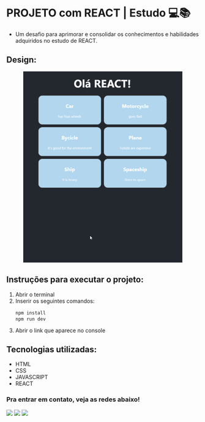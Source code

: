 # PROJETO com REACT  | Estudo 💻📚

* Um desafio para aprimorar e consolidar os conhecimentos e habilidades adquiridos no estudo de REACT. 

## Design:
[<p align="center"><img height="500em" src="./src/design/projeto-react-video.gif" alt="Projeto React - Design">]("")<p>

## Instruções para executar o projeto:
1. Abrir o terminal
2. Inserir os seguintes comandos:
   ```
   npm install
   npm run dev
   ```
3. Abrir o link que aparece no console

## Tecnologias utilizadas:

 * HTML
 * CSS
 * JAVASCRIPT
 * REACT

 ### Pra entrar em contato, veja as redes abaixo!
 
<div> 
  <a href="https://instagram.com/maticorrea10" target="_blank"><img src="https://img.shields.io/badge/-Instagram-%23E4405F?style=for-the-badge&logo=instagram&logoColor=white" target="_blank"></a>
  <a href = "https://matiasecorrea19@gmail.com"><img src="https://img.shields.io/badge/-Gmail-%23333?style=for-the-badge&logo=gmail&logoColor=white" target="_blank"></a>
  <a href="https://www.linkedin.com/in/matías-ezequiel-correa" target="_blank"><img src="https://img.shields.io/badge/-LinkedIn-%230077B5?style=for-the-badge&logo=linkedin&logoColor=white" target="_blank"></a> 
</div>


